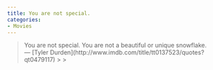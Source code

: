 ```yaml
---
title: You are not special.
categories:
- Movies
---
```


<blockquote>You are not special. You are not a beautiful or unique snowflake.
— [Tyler Durden](http://www.imdb.com/title/tt0137523/quotes?qt0479117)
> 
> </blockquote>
